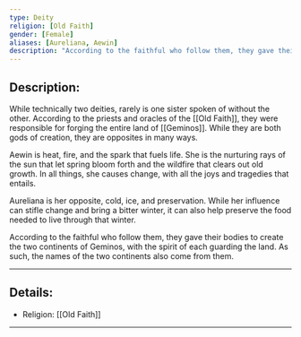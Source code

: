 ```yaml
---
type: Deity
religion: [Old Faith]
gender: [Female]
aliases: [Aureliana, Aewin]
description: "According to the faithful who follow them, they gave their bodies to create the two continents of Geminos, with the spirit of each guarding the land. As such, the names of the two continents also come from them."
---
```


## Description:

While technically two deities, rarely is one sister spoken of without the other. According to the priests and oracles of the [[Old Faith]], they were responsible for forging the entire land of [[Geminos]]. While they are both gods of creation, they are opposites in many ways.

Aewin is heat, fire, and the spark that fuels life. She is the nurturing rays of the sun that let spring bloom forth and the wildfire that clears out old growth. In all things, she causes change, with all the joys and tragedies that entails.

Aureliana is her opposite, cold, ice, and preservation. While her influence can stifle change and bring a bitter winter, it can also help preserve the food needed to live through that winter. 

According to the faithful who follow them, they gave their bodies to create the two continents of Geminos, with the spirit of each guarding the land. As such, the names of the two continents also come from them.

---
## Details:
- Religion: [[Old Faith]]

---

